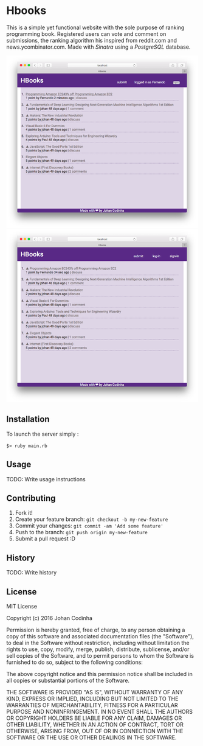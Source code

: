 # Hbooks

This is a simple yet functional website with the sole purpose of ranking programming book.
Registered users can vote and comment on submissions, the ranking algorithm his inspired from reddit.com and news.ycombinator.com.
Made with *Sinatra* using a *PostgreSQL* database.

![Logged-in_screenshot](/Logged-in_screenshot.png)
![Logged-out_screenshot](/Logged-out_screenshot.png)

## Installation
To launch the server simply : 
```
$> ruby main.rb
```

## Usage

TODO: Write usage instructions

## Contributing

1. Fork it!
2. Create your feature branch: `git checkout -b my-new-feature`
3. Commit your changes: `git commit -am 'Add some feature'`
4. Push to the branch: `git push origin my-new-feature`
5. Submit a pull request :D

## History

TODO: Write history

## License

MIT License

Copyright (c) 2016 Johan Codinha

Permission is hereby granted, free of charge, to any person obtaining a copy
of this software and associated documentation files (the "Software"), to deal
in the Software without restriction, including without limitation the rights
to use, copy, modify, merge, publish, distribute, sublicense, and/or sell
copies of the Software, and to permit persons to whom the Software is
furnished to do so, subject to the following conditions:

The above copyright notice and this permission notice shall be included in all
copies or substantial portions of the Software.

THE SOFTWARE IS PROVIDED "AS IS", WITHOUT WARRANTY OF ANY KIND, EXPRESS OR
IMPLIED, INCLUDING BUT NOT LIMITED TO THE WARRANTIES OF MERCHANTABILITY,
FITNESS FOR A PARTICULAR PURPOSE AND NONINFRINGEMENT. IN NO EVENT SHALL THE
AUTHORS OR COPYRIGHT HOLDERS BE LIABLE FOR ANY CLAIM, DAMAGES OR OTHER
LIABILITY, WHETHER IN AN ACTION OF CONTRACT, TORT OR OTHERWISE, ARISING FROM,
OUT OF OR IN CONNECTION WITH THE SOFTWARE OR THE USE OR OTHER DEALINGS IN THE
SOFTWARE.